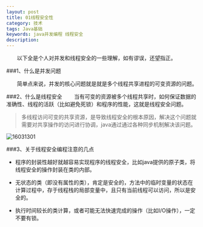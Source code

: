 ```yaml
---
layout: post
title: 01线程安全性
category: 技术
tags: Java基础
keywords: java并发编程 线程安全
description:
---
```

　　以下全是个人对并发和线程安全的一些理解，如有谬误，还望指正。

###1、什么是并发问题

　　简单点来说，并发的核心问题就是就是多个线程共享进程的可变资源的问题。

###2、什么是线程安全
　　当有可变的资源被多个线程共享时，如何保证数据的准确性、线程的活跃（比如避免死锁）和程序的性能，这就是线程安全问题。

>多线程访问可变的共享资源，是导致线程安全的根本原因，解决这个问题就需要对共享操作的访问进行协调，java通过通过各种同步机制解决该问题。

![16031301](/public/img/tec/concurrent-security.png)

###3、关于线程安全编程注意的几点

* 程序的封装性越好就越容易实现程序的线程安全，比如java提供的原子类，将线程安全的操作封装在类的内部。

* 无状态的类（即没有属性的类），肯定是安全的，方法中的临时变量的状态在计算过程中，存于线程栈的局部变量中，且只有当前线程可以访问，所以是安全的。
* 执行时间较长的类计算，或者可能无法快速完成的操作（比如I/O操作），一定不要有锁。
